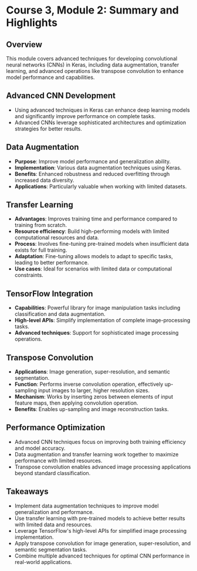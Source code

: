 # Course 3, Module 2: Summary and Highlights

## Overview
This module covers advanced techniques for developing convolutional neural networks (CNNs) in Keras, including data augmentation, transfer learning, and advanced operations like transpose convolution to enhance model performance and capabilities.

## Advanced CNN Development
- Using advanced techniques in Keras can enhance deep learning models and significantly improve performance on complete tasks.
- Advanced CNNs leverage sophisticated architectures and optimization strategies for better results.

## Data Augmentation
- **Purpose**: Improve model performance and generalization ability.
- **Implementation**: Various data augmentation techniques using Keras.
- **Benefits**: Enhanced robustness and reduced overfitting through increased data diversity.
- **Applications**: Particularly valuable when working with limited datasets.

## Transfer Learning
- **Advantages**: Improves training time and performance compared to training from scratch.
- **Resource efficiency**: Build high-performing models with limited computational resources and data.
- **Process**: Involves fine-tuning pre-trained models when insufficient data exists for full training.
- **Adaptation**: Fine-tuning allows models to adapt to specific tasks, leading to better performance.
- **Use cases**: Ideal for scenarios with limited data or computational constraints.

## TensorFlow Integration
- **Capabilities**: Powerful library for image manipulation tasks including classification and data augmentation.
- **High-level APIs**: Simplify implementation of complete image-processing tasks.
- **Advanced techniques**: Support for sophisticated image processing operations.

## Transpose Convolution
- **Applications**: Image generation, super-resolution, and semantic segmentation.
- **Function**: Performs inverse convolution operation, effectively up-sampling input images to larger, higher resolution sizes.
- **Mechanism**: Works by inserting zeros between elements of input feature maps, then applying convolution operation.
- **Benefits**: Enables up-sampling and image reconstruction tasks.

## Performance Optimization
- Advanced CNN techniques focus on improving both training efficiency and model accuracy.
- Data augmentation and transfer learning work together to maximize performance with limited resources.
- Transpose convolution enables advanced image processing applications beyond standard classification.

## Takeaways
- Implement data augmentation techniques to improve model generalization and performance.
- Use transfer learning with pre-trained models to achieve better results with limited data and resources.
- Leverage TensorFlow's high-level APIs for simplified image processing implementation.
- Apply transpose convolution for image generation, super-resolution, and semantic segmentation tasks.
- Combine multiple advanced techniques for optimal CNN performance in real-world applications.
